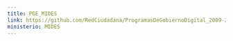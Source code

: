 ```yaml
---
title: PGE_MIDES
link: https://github.com/RedCiudadana/ProgramasDeGobiernoDigital_2009-2023/raw/main/PGE_MIDES.pdf
ministerio: MIDES
---
```

